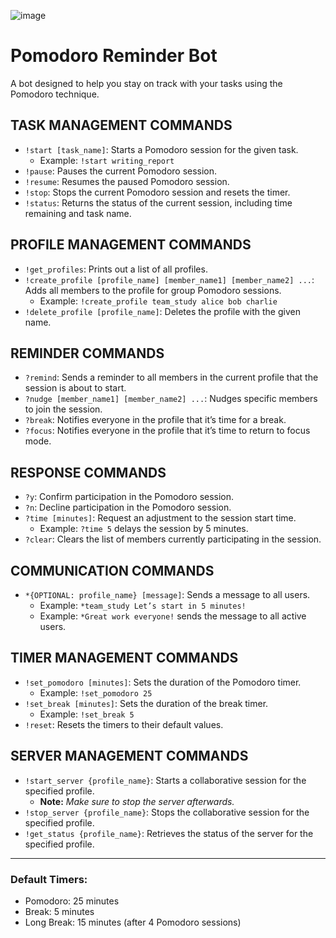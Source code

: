  ![image]([https://github.com/user-attachments/assets/3bbe30c6-b178-45c2-83a7-2316c17a330a](https://media.istockphoto.com/id/1280469581/vector/timer-pomodoro-pomodoro-time-management-kitchen-timer-mechanical-clock-timer-for-working.jpg?s=612x612&w=0&k=20&c=TvE1Dv8YeMvxqMuJb5XJzm5ixEMnWJmkiKACpb4dPDc=))
# Pomodoro Reminder Bot

A bot designed to help you stay on track with your tasks using the Pomodoro technique.

## **TASK MANAGEMENT COMMANDS**

- `!start [task_name]`: Starts a Pomodoro session for the given task.
  - Example: `!start writing_report`
- `!pause`: Pauses the current Pomodoro session.
- `!resume`: Resumes the paused Pomodoro session.
- `!stop`: Stops the current Pomodoro session and resets the timer.
- `!status`: Returns the status of the current session, including time remaining and task name.

## **PROFILE MANAGEMENT COMMANDS**

- `!get_profiles`: Prints out a list of all profiles.
- `!create_profile [profile_name] [member_name1] [member_name2] ...`: Adds all members to the profile for group Pomodoro sessions.
  - Example: `!create_profile team_study alice bob charlie`
- `!delete_profile [profile_name]`: Deletes the profile with the given name.

## **REMINDER COMMANDS**

- `?remind`: Sends a reminder to all members in the current profile that the session is about to start.
- `?nudge [member_name1] [member_name2] ...`: Nudges specific members to join the session.
- `?break`: Notifies everyone in the profile that it’s time for a break.
- `?focus`: Notifies everyone in the profile that it’s time to return to focus mode.

## **RESPONSE COMMANDS**

- `?y`: Confirm participation in the Pomodoro session.
- `?n`: Decline participation in the Pomodoro session.
- `?time [minutes]`: Request an adjustment to the session start time.
  - Example: `?time 5` delays the session by 5 minutes.
- `?clear`: Clears the list of members currently participating in the session.

## **COMMUNICATION COMMANDS**

- `*{OPTIONAL: profile_name} [message]`: Sends a message to all users.
  - Example: `*team_study Let’s start in 5 minutes!`
  - Example: `*Great work everyone!` sends the message to all active users.

## **TIMER MANAGEMENT COMMANDS**

- `!set_pomodoro [minutes]`: Sets the duration of the Pomodoro timer.
  - Example: `!set_pomodoro 25`
- `!set_break [minutes]`: Sets the duration of the break timer.
  - Example: `!set_break 5`
- `!reset`: Resets the timers to their default values.

## **SERVER MANAGEMENT COMMANDS**

- `!start_server {profile_name}`: Starts a collaborative session for the specified profile.
  - **Note:** *Make sure to stop the server afterwards.*
- `!stop_server {profile_name}`: Stops the collaborative session for the specified profile.
- `!get_status {profile_name}`: Retrieves the status of the server for the specified profile.

---

### Default Timers:

- Pomodoro: 25 minutes
- Break: 5 minutes
- Long Break: 15 minutes (after 4 Pomodoro sessions)




